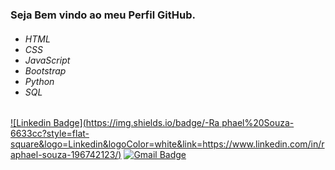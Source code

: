 <h3>Seja Bem vindo ao meu Perfil GitHub.</h3>

<h6><ul>
  <li>HTML</li>
  <li>CSS</li>
  <li>JavaScript</li>
  <li>Bootstrap</li>
  <li>Python</li>
  <li>SQL</li>
</ul></h6> 

[![Linkedin Badge](https://img.shields.io/badge/-Ra
phael%20Souza-6633cc?style=flat-square&logo=Linkedin&logoColor=white&link=https://www.linkedin.com/in/raphael-souza-196742123/)](https://www.linkedin.com/in/raphael-souza-196742123/) 
[![Gmail Badge](https://img.shields.io/badge/-raphaelstc@gmail.com-6633cc?style=flat-square&logo=Gmail&logoColor=white&link=mailto:raphaelstc@gmail.com)](mailto:raphaelstc@gmail.com)

